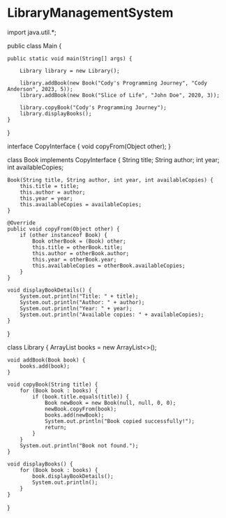 # LibraryManagementSystem

import java.util.*;

public class Main {

    public static void main(String[] args) {

        Library library = new Library();

        library.addBook(new Book("Cody's Programming Journey", "Cody Anderson", 2023, 5));
        library.addBook(new Book("Slice of Life", "John Doe", 2020, 3));

        library.copyBook("Cody's Programming Journey");
        library.displayBooks();
    }
}

interface CopyInterface {
    void copyFrom(Object other);
}

class Book implements CopyInterface {
    String title;
    String author;
    int year;
    int availableCopies;

    Book(String title, String author, int year, int availableCopies) {
        this.title = title;
        this.author = author;
        this.year = year;
        this.availableCopies = availableCopies;
    }

    @Override
    public void copyFrom(Object other) {
        if (other instanceof Book) {
            Book otherBook = (Book) other;
            this.title = otherBook.title;
            this.author = otherBook.author;
            this.year = otherBook.year;
            this.availableCopies = otherBook.availableCopies;
        }
    }

    void displayBookDetails() {
        System.out.println("Title: " + title);
        System.out.println("Author: " + author);
        System.out.println("Year: " + year);
        System.out.println("Available copies: " + availableCopies);
    }
}

class Library {
    ArrayList<Book> books = new ArrayList<>();

    void addBook(Book book) {
        books.add(book);
    }

    void copyBook(String title) {
        for (Book book : books) {
            if (book.title.equals(title)) {
                Book newBook = new Book(null, null, 0, 0);
                newBook.copyFrom(book);
                books.add(newBook);
                System.out.println("Book copied successfully!");
                return;
            }
        }
        System.out.println("Book not found.");
    }

    void displayBooks() {
        for (Book book : books) {
            book.displayBookDetails();
            System.out.println();
        }
    }
}
